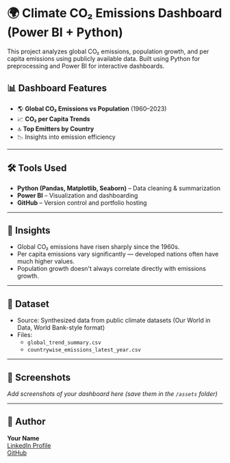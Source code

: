 # 🌍 Climate CO₂ Emissions Dashboard (Power BI + Python)

This project analyzes global CO₂ emissions, population growth, and per capita emissions using publicly available data. Built using Python for preprocessing and Power BI for interactive dashboards.


## 📊 Dashboard Features

- 🌎 **Global CO₂ Emissions vs Population** (1960–2023)
- 📈 **CO₂ per Capita Trends**
- 🔝 **Top Emitters by Country**
- 📉 Insights into emission efficiency

---

## 🛠️ Tools Used

- **Python (Pandas, Matplotlib, Seaborn)** – Data cleaning & summarization
- **Power BI** – Visualization and dashboarding
- **GitHub** – Version control and portfolio hosting

---

## 🧠 Insights

- Global CO₂ emissions have risen sharply since the 1960s.
- Per capita emissions vary significantly — developed nations often have much higher values.
- Population growth doesn't always correlate directly with emissions growth.

---

## 📁 Dataset

- Source: Synthesized data from public climate datasets (Our World in Data, World Bank-style format)
- Files:
  - `global_trend_summary.csv`
  - `countrywise_emissions_latest_year.csv`

---

## 📸 Screenshots

_Add screenshots of your dashboard here (save them in the `/assets` folder)_

---

## 🤝 Author

**Your Name**  
[LinkedIn Profile](https://linkedin.com/in/your-profile)  
[GitHub](https://github.com/your-username)
